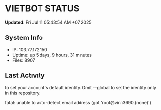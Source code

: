 # VIETBOT STATUS
**Updated**: Fri Jul 11 05:43:54 AM +07 2025

## System Info
- IP: 103.77.172.150
- Uptime: up 5 days, 9 hours, 31 minutes
- Files: 8907

## Last Activity

to set your account's default identity.
Omit --global to set the identity only in this repository.

fatal: unable to auto-detect email address (got 'root@vinh3690.(none)')
